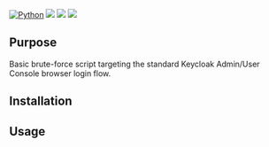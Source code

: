 [![Python](https://img.shields.io/badge/Python-%E2%89%A5%203.12-yellow.svg)](https://www.python.org/) 
<img src="https://img.shields.io/badge/Developed%20on-kali%20linux-blueviolet">
<img src="https://img.shields.io/badge/Maintained%3F-Yes-96c40f">
<img src="https://img.shields.io/badge/Experimental-121212">

## Purpose
Basic brute-force script targeting the standard Keycloak Admin/User Console browser login flow.

## Installation


## Usage
